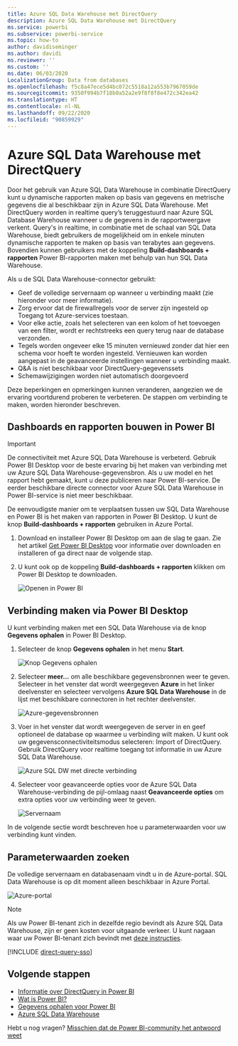 ```yaml
---
title: Azure SQL Data Warehouse met DirectQuery
description: Azure SQL Data Warehouse met DirectQuery
ms.service: powerbi
ms.subservice: powerbi-service
ms.topic: how-to
author: davidiseminger
ms.author: davidi
ms.reviewer: ''
ms.custom: ''
ms.date: 06/03/2020
LocalizationGroup: Data from databases
ms.openlocfilehash: f5c8a47ece5d4bc072c5518a12a553b7967059de
ms.sourcegitcommit: 9350f994b7f18b0a52a2e9f8f8f8e472c342ea42
ms.translationtype: HT
ms.contentlocale: nl-NL
ms.lasthandoff: 09/22/2020
ms.locfileid: "90859929"
---
```

# <a name="azure-sql-data-warehouse-with-directquery"></a>Azure SQL Data Warehouse met DirectQuery

Door het gebruik van Azure SQL Data Warehouse in combinatie DirectQuery kunt u dynamische rapporten maken op basis van gegevens en metrische gegevens die al beschikbaar zijn in Azure SQL Data Warehouse. Met DirectQuery worden in realtime query’s teruggestuurd naar Azure SQL Database Warehouse wanneer u de gegevens in de rapportweergave verkent. Query's in realtime, in combinatie met de schaal van SQL Data Warehouse, biedt gebruikers de mogelijkheid om in enkele minuten dynamische rapporten te maken op basis van terabytes aan gegevens. Bovendien kunnen gebruikers met de koppeling **Build-dashboards + rapporten** Power BI-rapporten maken met behulp van hun SQL Data Warehouse.

Als u de SQL Data Warehouse-connector gebruikt:

* Geef de volledige servernaam op wanneer u verbinding maakt (zie hieronder voor meer informatie).
* Zorg ervoor dat de firewallregels voor de server zijn ingesteld op Toegang tot Azure-services toestaan.
* Voor elke actie, zoals het selecteren van een kolom of het toevoegen van een filter, wordt er rechtstreeks een query terug naar de database verzonden.
* Tegels worden ongeveer elke 15 minuten vernieuwd zonder dat hier een schema voor hoeft te worden ingesteld.  Vernieuwen kan worden aangepast in de geavanceerde instellingen wanneer u verbinding maakt.
* Q&A is niet beschikbaar voor DirectQuery-gegevenssets
* Schemawijzigingen worden niet automatisch doorgevoerd

Deze beperkingen en opmerkingen kunnen veranderen, aangezien we de ervaring voortdurend proberen te verbeteren. De stappen om verbinding te maken, worden hieronder beschreven.

## <a name="build-dashboards-and-reports-in-power-bi"></a>Dashboards en rapporten bouwen in Power BI

> [!Important]
> De connectiviteit met Azure SQL Data Warehouse is verbeterd. Gebruik Power BI Desktop voor de beste ervaring bij het maken van verbinding met uw Azure SQL Data Warehouse-gegevensbron. Als u uw model en het rapport hebt gemaakt, kunt u deze publiceren naar Power BI-service. De eerder beschikbare directe connector voor Azure SQL Data Warehouse in Power BI-service is niet meer beschikbaar.

De eenvoudigste manier om te verplaatsen tussen uw SQL Data Warehouse en Power BI is het maken van rapporten in Power BI Desktop. U kunt de knop **Build-dashboards + rapporten** gebruiken in Azure Portal.

1. Download en installeer Power BI Desktop om aan de slag te gaan. Zie het artikel [Get Power BI Desktop](../fundamentals/desktop-get-the-desktop.md) voor informatie over downloaden en installeren of ga direct naar de volgende stap.

2. U kunt ook op de koppeling **Build-dashboards + rapporten** klikken om Power BI Desktop te downloaden.

    ![Openen in Power BI](media/service-azure-sql-data-warehouse-with-direct-connect/create-reports-01.png)


## <a name="connecting-through-power-bi-desktop"></a>Verbinding maken via Power BI Desktop

U kunt verbinding maken met een SQL Data Warehouse via de knop **Gegevens ophalen** in Power BI Desktop. 

1. Selecteer de knop **Gegevens ophalen** in het menu **Start**.  

    ![Knop Gegevens ophalen](media/service-azure-sql-data-warehouse-with-direct-connect/create-reports-02.png)

2. Selecteer **meer...** om alle beschikbare gegevensbronnen weer te geven. Selecteer in het venster dat wordt weergegeven **Azure** in het linker deelvenster en selecteer vervolgens **Azure SQL Data Warehouse** in de lijst met beschikbare connectoren in het rechter deelvenster.

    ![Azure-gegevensbronnen](media/service-azure-sql-data-warehouse-with-direct-connect/create-reports-03.png)

3. Voer in het venster dat wordt weergegeven de server in en geef optioneel de database op waarmee u verbinding wilt maken. U kunt ook uw gegevensconnectiviteitsmodus selecteren: Import of DirectQuery. Gebruik DirectQuery voor realtime toegang tot informatie in uw Azure SQL Data Warehouse.

    ![Azure SQL DW met directe verbinding](media/service-azure-sql-data-warehouse-with-direct-connect/create-reports-04.png)

4. Selecteer voor geavanceerde opties voor de Azure SQL Data Warehouse-verbinding de pijl-omlaag naast **Geavanceerde opties** om extra opties voor uw verbinding weer te geven.

    ![Servernaam](media/service-azure-sql-data-warehouse-with-direct-connect/create-reports-05.png)

In de volgende sectie wordt beschreven hoe u parameterwaarden voor uw verbinding kunt vinden. 

## <a name="finding-parameter-values"></a>Parameterwaarden zoeken

De volledige servernaam en databasenaam vindt u in de Azure-portal. SQL Data Warehouse is op dit moment alleen beschikbaar in Azure Portal.

![Azure-portal](media/service-azure-sql-data-warehouse-with-direct-connect/azureportal.png)

> [!NOTE]
> Als uw Power BI-tenant zich in dezelfde regio bevindt als Azure SQL Data Warehouse, zijn er geen kosten voor uitgaande verkeer. U kunt nagaan waar uw Power BI-tenant zich bevindt met [deze instructies](../admin/service-admin-where-is-my-tenant-located.md).

[!INCLUDE [direct-query-sso](../includes/direct-query-sso.md)]

## <a name="next-steps"></a>Volgende stappen

* [Informatie over DirectQuery in Power BI](desktop-directquery-about.md)
* [Wat is Power BI?](../fundamentals/power-bi-overview.md)  
* [Gegevens ophalen voor Power BI](service-get-data.md)  
* [Azure SQL Data Warehouse](/azure/sql-data-warehouse/sql-data-warehouse-overview-what-is/)

Hebt u nog vragen? [Misschien dat de Power BI-community het antwoord weet](https://community.powerbi.com/)